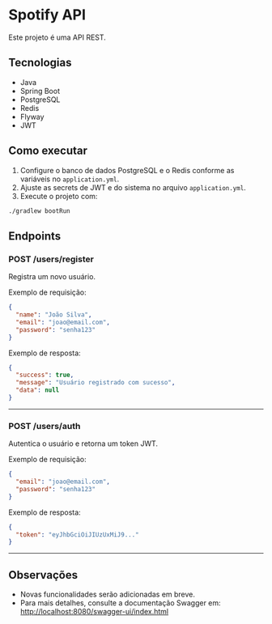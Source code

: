 # Spotify API

Este projeto é uma API REST.

## Tecnologias
- Java
- Spring Boot
- PostgreSQL
- Redis
- Flyway
- JWT

## Como executar
1. Configure o banco de dados PostgreSQL e o Redis conforme as variáveis no `application.yml`.
2. Ajuste as secrets de JWT e do sistema no arquivo `application.yml`.
3. Execute o projeto com:

```bash
./gradlew bootRun
```

## Endpoints

### POST /users/register
Registra um novo usuário.

Exemplo de requisição:
```json
{
  "name": "João Silva",
  "email": "joao@email.com",
  "password": "senha123"
}
```
Exemplo de resposta:
```json
{
  "success": true,
  "message": "Usuário registrado com sucesso",
  "data": null
}
```

---

### POST /users/auth
Autentica o usuário e retorna um token JWT.

Exemplo de requisição:
```json
{
  "email": "joao@email.com",
  "password": "senha123"
}
```
Exemplo de resposta:
```json
{
  "token": "eyJhbGciOiJIUzUxMiJ9..."
}
```

---

## Observações
- Novas funcionalidades serão adicionadas em breve.
- Para mais detalhes, consulte a documentação Swagger em: [http://localhost:8080/swagger-ui/index.html](http://localhost:8080/swagger-ui/index.html)
